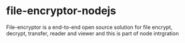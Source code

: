 # file-encryptor-nodejs

File-encryptor is a end-to-end open source solution for file encrypt, decrypt, transfer, reader and viewer
and this is part of node intrgration
